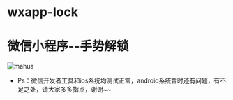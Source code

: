 # wxapp-lock
# 微信小程序--手势解锁

![mahua](http://jsh5css.cn/blog/wp-content/uploads/2016/12/20161226174438_30942.gif)
* Ps：微信开发者工具和ios系统均测试正常，android系统暂时还有问题，有不足之处，请大家多多指点，谢谢~~
